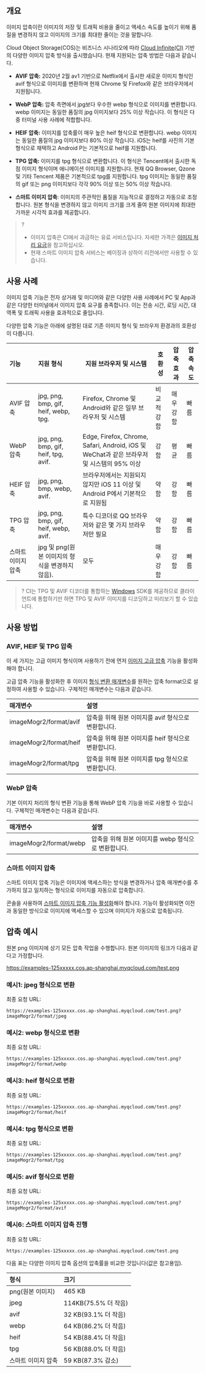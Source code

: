 ## 개요

이미지 압축이란 이미지의 저장 및 트래픽 비용을 줄이고 액세스 속도를 높이기 위해 품질을 변경하지 않고 이미지의 크기를 최대한 줄이는 것을 말합니다.

Cloud Object Storage(COS)는 비즈니스 시나리오에 따라 [Cloud Infinite(CI)](https://intl.cloud.tencent.com/document/product/1045/33422) 기반의 다양한 이미지 압축 방식을 출시했습니다. 현재 지원되는 압축 방법은 다음과 같습니다.

- **AVIF 압축:** 2020년 2월 av1 기반으로 Netflix에서 출시한 새로운 이미지 형식인 avif 형식으로 이미지를 변환하며 현재 Chrome 및 Firefox와 같은 브라우저에서 지원됩니다.

- **WebP 압축:** 압축 측면에서 jpg보다 우수한 webp 형식으로 이미지를 변환합니다. webp 이미지는 동일한 품질의 jpg 이미지보다 25% 이상 작습니다. 이 형식은 다중 터미널 사용 사례에 적합합니다.

- **HEIF 압축:** 이미지를 압축률이 매우 높은 heif 형식으로 변환합니다. webp 이미지는 동일한 품질의 jpg 이미지보다 80% 이상 작습니다. iOS는 heif를 사진의 기본 형식으로 채택하고 Android P는 기본적으로 heif를 지원합니다.

- **TPG 압축:** 이미지를 tpg 형식으로 변환합니다. 이 형식은 Tencent에서 출시한 독점 이미지 형식이며 애니메이션 이미지를 지원합니다. 현재 QQ Browser, Qzone 및 기타 Tencent 제품은 기본적으로 tpg를 지원합니다. tpg 이미지는 동일한 품질의 gif 또는 png 이미지보다 각각 90% 이상 또는 50% 이상 작습니다.

- **스마트 이미지 압축**: 이미지의 주관적인 품질을 지능적으로 결정하고 자동으로 조정합니다. 원본 형식을 변경하지 않고 이미지 크기를 크게 줄여 원본 이미지에 최대한 가까운 시각적 효과를 제공합니다.

  

>? 
>
>- 이미지 압축은 CI에서 과금하는 유료 서비스입니다. 자세한 가격은 [이미지 처리 요금](https://intl.cloud.tencent.com/document/product/1045/45582)을 참고하십시오.
>- 현재 스마트 이미지 압축 서비스는 베이징과 상하이 리전에서만 사용할 수 있습니다.

## 사용 사례

이미지 압축 기능은 전자 상거래 및 미디어와 같은 다양한 사용 사례에서 PC 및 App과 같은 다양한 터미널에서 이미지 압축 요구를 충족합니다. 이는 전송 시간, 로딩 시간, 대역폭 및 트래픽 사용을 효과적으로 줄입니다.

다양한 압축 기능은 아래에 설명된 대로 기존 이미지 형식 및 브라우저 환경과의 호환성이 다릅니다.

| 기능      | 지원 형식                                                     | 지원 브라우저 및 시스템                                            | 호환성 | 압축 효과 | 압축 속도 |
| :-------- | :----------------------------------------------------------- | ------------------------------------------------------------ | ------ | -------- | -------- |
| AVIF 압축 | jpg, png, bmp, gif, heif, webp, tpg. | Firefox, Chrome 및 Android와 같은 일부 브라우저 및 시스템             | 비교적 강함   | 매우 강함     | 빠름       |
| WebP 압축 | jpg, png, bmp, gif, heif, tpg, avif. | Edge, Firefox, Chrome, Safari, Android, iOS 및 WeChat과 같은 브라우저 및 시스템의 95% 이상 | 강함     | 평균     | 빠름       |
| HEIF 압축 | jpg, png, bmp, webp, avif.      | 브라우저에서는 지원되지 않지만 iOS 11 이상 및 Android P에서 기본적으로 지원됨   | 약함     | 강함       | 빠름       |
| TPG 압축  | jpg, png, bmp, gif, heif, webp, avif. | 특수 디코더로 QQ 브라우저와 같은 몇 가지 브라우저만 필요                   | 약함     | 강함       | 빠름       |
| 스마트 이미지 압축  | jpg 및 png(원본 이미지의 형식을 변경하지 않음).          | 모두                                                       | 매우 강함   | 강함       | 빠름       |


>? CI는 TPG 및 AVIF 디코더를 통합하는 [Windows](https://main.qcloudimg.com/raw/851dd252378813d250eeca5ed55ffd36/TPG_win_SDK.zip) SDK를 제공하므로 클라이언트에 통합하기만 하면 TPG 및 AVIF 이미지를 디코딩하고 미리보기 할 수 있습니다.

## 사용 방법

### AVIF, HEIF 및 TPG 압축

이 세 가지는 고급 이미지 형식이며 사용하기 전에 먼저 [이미지 고급 압축](https://intl.cloud.tencent.com/document/product/436/40117) 기능을 활성화해야 합니다.

고급 압축 기능을 활성화한 후 이미지 [형식 변환 매개변수](https://intl.cloud.tencent.com/document/product/436/36369)를 원하는 압축 format으로 설정하여 사용할 수 있습니다. 구체적인 매개변수는 다음과 같습니다.

| 매개변수                 | 설명                                   |
| :--------------------- | :----------------------------------------- |
| imageMogr2/format/avif | 압축을 위해 원본 이미지를 avif 형식으로 변환합니다. |
| imageMogr2/format/heif | 압축을 위해 원본 이미지를 heif 형식으로 변환합니다. |
| imageMogr2/format/tpg  | 압축을 위해 원본 이미지를 tpg 형식으로 변환합니다.  |

### WebP 압축

기본 이미지 처리의 형식 변환 기능을 통해 WebP 압축 기능을 바로 사용할 수 있습니다. 구체적인 매개변수는 다음과 같습니다.

| 매개변수                 | 설명                                   |
| :--------------------- | :----------------------------------------- |
| imageMogr2/format/webp | 압축을 위해 원본 이미지를 webp 형식으로 변환합니다. |

### 스마트 이미지 압축

스마트 이미지 압축 기능은 이미지에 액세스하는 방식을 변경하거나 압축 매개변수를 추가하지 않고 일치하는 형식으로 이미지를 자동으로 압축합니다.

콘솔을 사용하여 [스마트 이미지 압축 기능 활성화]()해야 합니다. 기능이 활성화되면 이전과 동일한 방식으로 이미지에 액세스할 수 있으며 이미지가 자동으로 압축됩니다.

## 압축 예시

원본 png 이미지에 상기 모든 압축 작업을 수행합니다. 원본 이미지의 링크가 다음과 같다고 가정합니다.

https://examples-125xxxxx.cos.ap-shanghai.myqcloud.com/test.png

### 예시1: jpeg 형식으로 변환

최종 요청 URL:

```
https://examples-125xxxxx.cos.ap-shanghai.myqcloud.com/test.png?imageMogr2/format/jpeg
```

### 예시2: webp 형식으로 변환

최종 요청 URL:

```
https://examples-125xxxxx.cos.ap-shanghai.myqcloud.com/test.png?imageMogr2/format/webp
```

### 예시3: heif 형식으로 변환

최종 요청 URL:

```
https://examples-125xxxxx.cos.ap-shanghai.myqcloud.com/test.png?imageMogr2/format/heif
```

### 예시4: tpg 형식으로 변환

최종 요청 URL:

```
https://examples-125xxxxx.cos.ap-shanghai.myqcloud.com/test.png?imageMogr2/format/tpg
```

### 예시5: avif 형식으로 변환

최종 요청 URL:

```
https://examples-125xxxxx.cos.ap-shanghai.myqcloud.com/test.png?imageMogr2/format/avif
```

### 예시6: 스마트 이미지 압축 진행

최종 요청 URL:

```
https://examples-125xxxxx.cos.ap-shanghai.myqcloud.com/test.png
```



다음 표는 다양한 이미지 압축 옵션의 압축률을 비교한 것입니다(값은 참고용임).

| 형식        | 크기               |
| :---------- | :----------------- |
| png(원본 이미지) | 465 KB             |
| jpeg        | 114KB(75.5% 더 작음) |
| avif        | 32 KB(93.1% 더 작음) |
| webp        | 64 KB(86.2% 더 작음) |
| heif        | 54 KB(88.4% 더 작음) |
| tpg         | 56 KB(88.0% 더 작음) |
| 스마트 이미지 압축    | 59 KB(87.3% 감소) |
